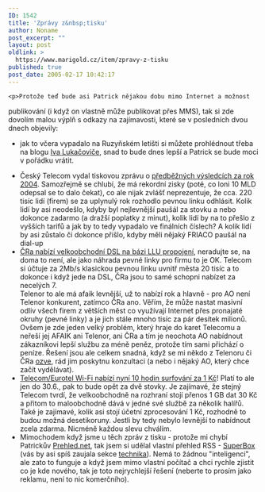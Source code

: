 ```yaml
---
ID: 1542
title: 'Zprávy z&nbsp;tisku'
author: Noname
post_excerpt: ""
layout: post
oldlink: >
  https://www.marigold.cz/item/zpravy-z-tisku
published: true
post_date: 2005-02-17 10:42:17
---
```

	<p>Protože teď bude asi Patrick nějakou dobu mimo Internet a možnost
publikování (i když on vlastně může publikovat přes MMS), tak si zde
dovolím malou výplň s odkazy na zajímavosti, které se v posledních dvou
dnech objevily:</p>
	<ul>
	<li>jak to včera vypadalo na Ruzyňském letišti si můžete prohlédnout třeba na blogu <a href="http://blog.lide.cz/ilblog/2005/02/17/39" >Iva Lukačoviče</a>, snad to bude dnes lepší a Patrick se bude moci v pořádku vrátit.<br />
  </li>
	<li>Český Telecom vydal tiskovou zprávu o <a href="http://www.isdn.cz/clanek.php?cid=6437">předběžných výsledcích za rok 2004</a>.
Samozřejmě se chlubí, že má rekordní zisky (poté, co loni 10 MLD
odepsal se to dalo čekat), co ale nijak zvlášť neprezentuje, že cca.
220 tisíc lidí (firem) se za uplynulý rok rozhodlo pevnou linku
odhlásit. Kolik lidí by asi neodešlo, kdyby byl nejlevnější paušál za
stovku a nebo dokonce zadarmo (a dražší poplatky z minut), kolik lidí
by na to přešlo z vyšších tarifů a jak by to tedy vypadalo ve finálních
číslech? A kolik lidí by asi zůstalo či dokonce přišlo, kdyby měli
nějaký FRIACO paušál na dial-up</li>
	<li><a href="http://www.lupa.cz/clanek.php3?show=3966">ČRa nabízí velkoobchodní DSL na bázi LLU propojení</a>,
neradujte se, na doma to není, ale jako náhrada pevné linky pro firmu
to je OK. Telecom si účtuje za 2Mb/s klasickou pevnou linku uvnitř
města 20 tisíc a to dokonce i když jede na DSL, ČRa jsou to samé schopni nabízet za necelých 7. <br />
Telenor to ale má afaik levnější, už to nabízí rok a hlavně - pro AO
není Telenor konkurent, zatímco ČRa ano. Věřím, že může nastat masivní
odliv všech firem z větších měst co využívají Internet přes pronajaté
okruhy (pevné linky) a je jich stále mnoho tisíc za pár desítek milionů. Ovšem je zde jeden velký problém, který hraje do
karet Telecomu a neřeší jej AFAIK ani Telenor, ani ČRa a tím je
neochota AO nabídnout zákazníkovi lepší službu za méně peněz, protože
tím sami přichází o peníze. Řešení jsou ale celkem snadná, když se mi
někdo z Telenoru či ČRa <a href="http://www.telcon.cz/">ozve</a>, rád jim poskytnu konzultaci (a nebo i nějaký AO, který chce začít vydělávat).
  </li>
	<li><a href="http://www.mobilmania.cz/Bleskovky/AR.asp?ARI=109356">Telecom/Eurotel Wi-Fi nabízí nyní 10 hodin surfování za 1 Kč</a>!
Platí to ale jen do 30.6., pak to bude opět za dvě stovky. Je zajímavé,
že stejný Telecom tvrdí, že velkoobchodně na rozhraní stojí přenos 1 GB
dat 30 Kč a přitom to maloobchodně dává v jedné své službě za několik
halířů. Také je zajímavé, kolik asi stojí účetní zprocesování 1 Kč,
rozhodně to budou možná desetikoruny. Jestli by tedy nebylo levnější to
nabídnout zcela zdarma. Nicméně každou slevu chválím.</li>
	<li>Mimochodem když jsme u těch zpráv z tisku - protože mi chybí Patrickův <a href="http://www.prehled.net/">Prehled.net</a>, tak jsem si udělal vlastní přehled RSS - <a href="http://www.superbox.cz">SuperBox </a>(vás by asi spíš zaujala sekce <a href="http://www.superbox.cz/technika/">technika</a>).
Nemá to žádnou "inteligenci", ale zato to funguje a když jsem mimo
vlastní počítač a chci rychle zjistit co je kde nového, tak je toto
nejrychlejší řešení (neberte to prosím jako reklamu, není to nic
komerčního).<br />
  </li>
	</ul>